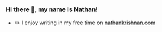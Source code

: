 ### Hi there 👋, my name is Nathan!

- ✏️ I enjoy writing in my free time on [nathankrishnan.com](https://www.nathankrishnan.com/)

